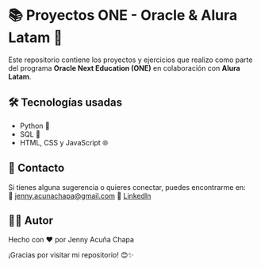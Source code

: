 # 📚 Proyectos ONE - Oracle & Alura Latam 🚀

Este repositorio contiene los proyectos y ejercicios que realizo como parte del programa **Oracle Next Education (ONE)** en colaboración con **Alura Latam**.

## 🛠 Tecnologías usadas  
- Python 🐍  
- SQL 💾  
- HTML, CSS y JavaScript 🌐  

## 📩 Contacto  
Si tienes alguna sugerencia o quieres conectar, puedes encontrarme en:  
📧 jenny.acunachapa@gmail.com
🔗 [LinkedIn](www.linkedin.com/in/jenny-acuna-chapa)  

## 👩‍💻 Autor
Hecho con ❤️ por Jenny Acuña Chapa

¡Gracias por visitar mi repositorio! 😊✨
